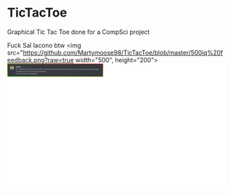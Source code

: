 # TicTacToe
Graphical Tic Tac Toe done for a CompSci project

Fuck Sal Iacono btw
<img src="https://github.com/Martymoose98/TicTacToe/blob/master/500iq%20feedback.png?raw=true width="500", height="200">
![Alt text](https://github.com/Martymoose98/TicTacToe/blob/master/500iq%20feedback.png?raw=true "500iq Feedback")
